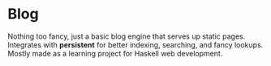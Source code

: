 Blog 
====

Nothing too fancy, just a basic blog engine that serves up static pages.
Integrates with **persistent** for better indexing, searching, and fancy
lookups.  Mostly made as a learning project for Haskell web development.
